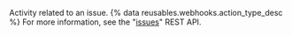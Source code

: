 Activity related to an issue. {% data reusables.webhooks.action_type_desc %} For more information, see the "[issues](/rest/reference/issues#comments)" REST API.
